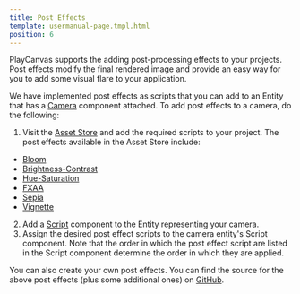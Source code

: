 ```yaml
---
title: Post Effects
template: usermanual-page.tmpl.html
position: 6
---
```


PlayCanvas supports the adding post-processing effects to your projects. Post effects modify the final rendered image and provide an easy way for you to add some visual flare to your application.

We have implemented post effects as scripts that you can add to an Entity that has a [Camera][1] component attached. To add post effects to a camera, do the following:

1. Visit the [Asset Store][2] and add the required scripts to your project. The post effects available in the Asset Store include:
  * [Bloom][3]
  * [Brightness-Contrast][4]
  * [Hue-Saturation][5]
  * [FXAA][6]
  * [Sepia][7]
  * [Vignette][8]
2. Add a [Script][9] component to the Entity representing your camera.
3. Assign the desired post effect scripts to the camera entity's Script component. Note that the order in which the post effect script are listed in the Script component determine the order in which they are applied.

You can also create your own post effects. You can find the source for the above post effects (plus some additional ones) on [GitHub][10].

[1]: /user-manual/packs/components/camera
[2]: https://store.playcanvas.com/?tags=script
[3]: /user-manual/graphics/posteffects/bloom
[4]: /user-manual/graphics/posteffects/brightness_contrast
[5]: /user-manual/graphics/posteffects/hue_saturation
[6]: /user-manual/graphics/posteffects/fxaa
[7]: /user-manual/graphics/posteffects/sepia
[8]: /user-manual/graphics/posteffects/vignette
[9]: /user-manual/packs/components/script
[10]: https://github.com/playcanvas/engine/tree/master/scripts/posteffects

